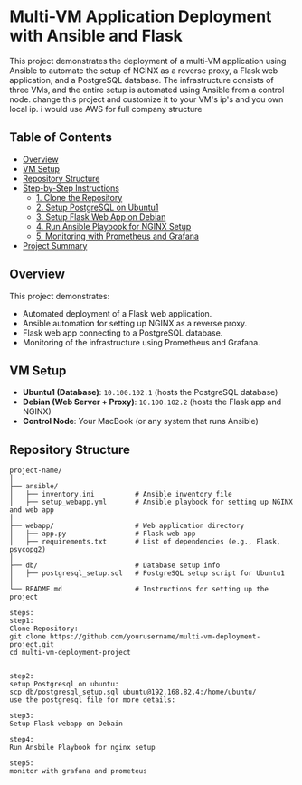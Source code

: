 # Multi-VM Application Deployment with Ansible and Flask

This project demonstrates the deployment of a multi-VM application using Ansible to automate the setup of NGINX as a reverse proxy, a Flask web application, and a PostgreSQL database. The infrastructure consists of three VMs, and the entire setup is automated using Ansible from a control node.
change this project and customize it to your VM's ip's and you own local ip.
i would use AWS for full company structure

## Table of Contents

- [Overview](#overview)
- [VM Setup](#vm-setup)
- [Repository Structure](#repository-structure)
- [Step-by-Step Instructions](#step-by-step-instructions)
  - [1. Clone the Repository](#1-clone-the-repository)
  - [2. Setup PostgreSQL on Ubuntu1](#2-setup-postgresql-on-ubuntu1)
  - [3. Setup Flask Web App on Debian](#3-setup-flask-web-app-on-debian)
  - [4. Run Ansible Playbook for NGINX Setup](#4-run-ansible-playbook-for-nginx-setup)
  - [5. Monitoring with Prometheus and Grafana](#5-monitoring-with-prometheus-and-grafana)
- [Project Summary](#project-summary)

## Overview

This project demonstrates:

- Automated deployment of a Flask web application.
- Ansible automation for setting up NGINX as a reverse proxy.
- Flask web app connecting to a PostgreSQL database.
- Monitoring of the infrastructure using Prometheus and Grafana.

## VM Setup

- **Ubuntu1 (Database)**: `10.100.102.1` (hosts the PostgreSQL database)
- **Debian (Web Server + Proxy)**: `10.100.102.2` (hosts the Flask app and NGINX)
- **Control Node**: Your MacBook (or any system that runs Ansible)

## Repository Structure

```plaintext
project-name/
│
├── ansible/
│   ├── inventory.ini          # Ansible inventory file
│   ├── setup_webapp.yml       # Ansible playbook for setting up NGINX and web app
│
├── webapp/                    # Web application directory
│   ├── app.py                 # Flask web app
│   ├── requirements.txt       # List of dependencies (e.g., Flask, psycopg2)
│
├── db/                        # Database setup info
│   ├── postgresql_setup.sql   # PostgreSQL setup script for Ubuntu1
│
└── README.md                  # Instructions for setting up the project

steps:
step1:
Clone Repository:
git clone https://github.com/yourusername/multi-vm-deployment-project.git
cd multi-vm-deployment-project


step2:
setup Postgresql on ubuntu:
scp db/postgresql_setup.sql ubuntu@192.168.82.4:/home/ubuntu/
use the postgresql file for more details:

step3:
Setup Flask webapp on Debain

step4:
Run Ansbile Playbook for nginx setup

step5:
monitor with grafana and prometeus

